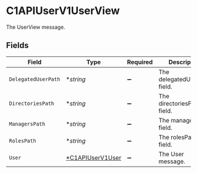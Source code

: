 # C1APIUserV1UserView

The UserView message.


## Fields

| Field                                                      | Type                                                       | Required                                                   | Description                                                |
| ---------------------------------------------------------- | ---------------------------------------------------------- | ---------------------------------------------------------- | ---------------------------------------------------------- |
| `DelegatedUserPath`                                        | **string*                                                  | :heavy_minus_sign:                                         | The delegatedUserPath field.                               |
| `DirectoriesPath`                                          | **string*                                                  | :heavy_minus_sign:                                         | The directoriesPath field.                                 |
| `ManagersPath`                                             | **string*                                                  | :heavy_minus_sign:                                         | The managersPath field.                                    |
| `RolesPath`                                                | **string*                                                  | :heavy_minus_sign:                                         | The rolesPath field.                                       |
| `User`                                                     | [*C1APIUserV1User](../../models/shared/c1apiuserv1user.md) | :heavy_minus_sign:                                         | The User message.                                          |